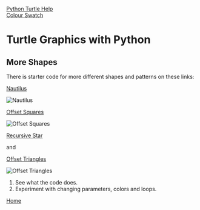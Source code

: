 [Python Turtle Help](https://docs.python.org/3.8/library/turtle.html#module-turtle)  
[Colour Swatch](https://social.technet.microsoft.com/wiki/contents/articles/23237.small-basic-getting-started-guide-appendix-b-colors.aspx)

# Turtle Graphics with Python

## More Shapes

There is starter code for more different shapes and patterns on these links:

[Nautilus](https://github.com/MarkGadsby/TurtleGraphics/blob/master/MoreShapes/Nautilus.py)  

![Nautilus](./Images/NautilusShape.png)

[Offset Squares](https://github.com/MarkGadsby/TurtleGraphics/blob/master/MoreShapes/OffsetSquares.py)

![Offset Squares](./Images/OffsetSquareShape.png)

[Recursive Star](https://github.com/MarkGadsby/TurtleGraphics/blob/master/MoreShapes/RecursiveStar.py)  

and

[Offset Triangles](https://github.com/MarkGadsby/TurtleGraphics/blob/master/MoreShapes/Triangles.py)  

![Offset Triangles](./Images/TriangleShape.png)

 1. See what the code does.
 2. Experiment with changing parameters, colors and loops.

[Home](https://github.com/MarkGadsby/TurtleGraphics/wiki)

